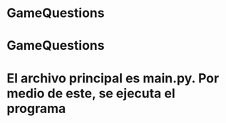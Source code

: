 # GameQuestions
# GameQuestions
# El archivo principal es main.py. Por medio de este, se ejecuta el programa
